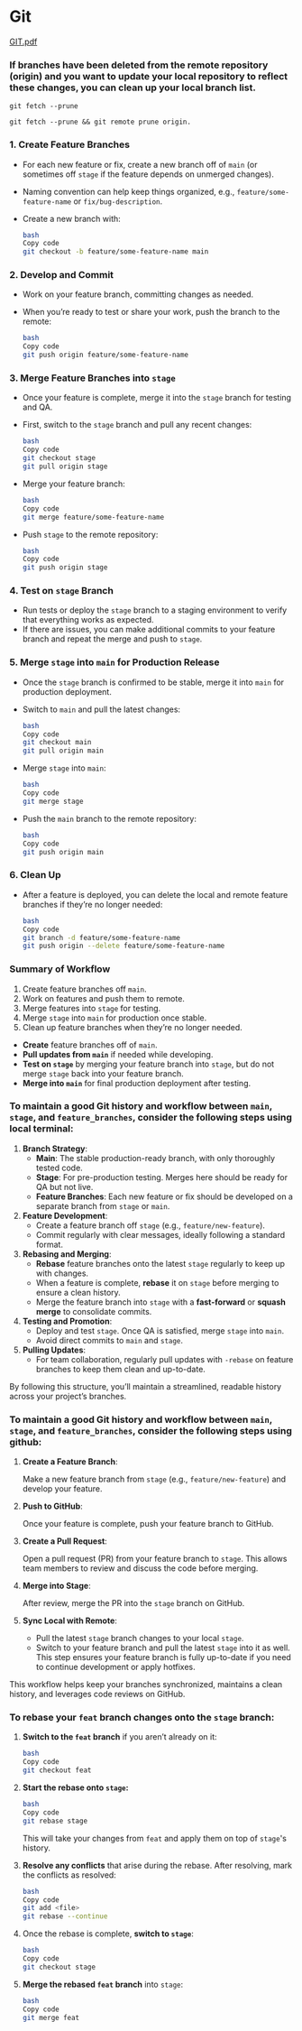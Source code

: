 # Git

[GIT.pdf](Git%2013acc538f7028081a33bc3cae0915d88/GIT.pdf)

### If branches have been deleted from the remote repository (origin) and you want to update your local repository to reflect these changes, you can clean up your local branch list.

`git fetch --prune`

`git fetch --prune && git remote prune origin.` 

### 1. **Create Feature Branches**

- For each new feature or fix, create a new branch off of `main` (or sometimes off `stage` if the feature depends on unmerged changes).
- Naming convention can help keep things organized, e.g., `feature/some-feature-name` or `fix/bug-description`.
- Create a new branch with:
    
    ```bash
    bash
    Copy code
    git checkout -b feature/some-feature-name main
    
    ```
    

### 2. **Develop and Commit**

- Work on your feature branch, committing changes as needed.
- When you’re ready to test or share your work, push the branch to the remote:
    
    ```bash
    bash
    Copy code
    git push origin feature/some-feature-name
    
    ```
    

### 3. **Merge Feature Branches into `stage`**

- Once your feature is complete, merge it into the `stage` branch for testing and QA.
- First, switch to the `stage` branch and pull any recent changes:
    
    ```bash
    bash
    Copy code
    git checkout stage
    git pull origin stage
    
    ```
    
- Merge your feature branch:
    
    ```bash
    bash
    Copy code
    git merge feature/some-feature-name
    
    ```
    
- Push `stage` to the remote repository:
    
    ```bash
    bash
    Copy code
    git push origin stage
    
    ```
    

### 4. **Test on `stage` Branch**

- Run tests or deploy the `stage` branch to a staging environment to verify that everything works as expected.
- If there are issues, you can make additional commits to your feature branch and repeat the merge and push to `stage`.

### 5. **Merge `stage` into `main` for Production Release**

- Once the `stage` branch is confirmed to be stable, merge it into `main` for production deployment.
- Switch to `main` and pull the latest changes:
    
    ```bash
    bash
    Copy code
    git checkout main
    git pull origin main
    
    ```
    
- Merge `stage` into `main`:
    
    ```bash
    bash
    Copy code
    git merge stage
    
    ```
    
- Push the `main` branch to the remote repository:
    
    ```bash
    bash
    Copy code
    git push origin main
    
    ```
    

### 6. **Clean Up**

- After a feature is deployed, you can delete the local and remote feature branches if they’re no longer needed:
    
    ```bash
    bash
    Copy code
    git branch -d feature/some-feature-name
    git push origin --delete feature/some-feature-name
    
    ```
    

### Summary of Workflow

1. Create feature branches off `main`.
2. Work on features and push them to remote.
3. Merge features into `stage` for testing.
4. Merge `stage` into `main` for production once stable.
5. Clean up feature branches when they’re no longer needed.
- **Create** feature branches off of `main`.
- **Pull updates from `main`** if needed while developing.
- **Test on `stage`** by merging your feature branch into `stage`, but do not merge `stage` back into your feature branch.
- **Merge into `main`** for final production deployment after testing.

### To maintain a good Git history and workflow between `main`, `stage`, and `feature_branches`, consider the following steps using local terminal:

1. **Branch Strategy**:
    - **Main**: The stable production-ready branch, with only thoroughly tested code.
    - **Stage**: For pre-production testing. Merges here should be ready for QA but not live.
    - **Feature Branches**: Each new feature or fix should be developed on a separate branch from `stage` or `main`.
2. **Feature Development**:
    - Create a feature branch off `stage` (e.g., `feature/new-feature`).
    - Commit regularly with clear messages, ideally following a standard format.
3. **Rebasing and Merging**:
    - **Rebase** feature branches onto the latest `stage` regularly to keep up with changes.
    - When a feature is complete, **rebase** it on `stage` before merging to ensure a clean history.
    - Merge the feature branch into `stage` with a **fast-forward** or **squash merge** to consolidate commits.
4. **Testing and Promotion**:
    - Deploy and test `stage`. Once QA is satisfied, merge `stage` into `main`.
    - Avoid direct commits to `main` and `stage`.
5. **Pulling Updates**:
    - For team collaboration, regularly pull updates with `-rebase` on feature branches to keep them clean and up-to-date.

By following this structure, you’ll maintain a streamlined, readable history across your project’s branches.

### To maintain a good Git history and workflow between `main`, `stage`, and `feature_branches`, consider the following steps using github:

1. **Create a Feature Branch**:
    
    Make a new feature branch from `stage` (e.g., `feature/new-feature`) and develop your feature.
    
2. **Push to GitHub**:
    
    Once your feature is complete, push your feature branch to GitHub.
    
3. **Create a Pull Request**:
    
    Open a pull request (PR) from your feature branch to `stage`. This allows team members to review and discuss the code before merging.
    
4. **Merge into Stage**:
    
    After review, merge the PR into the `stage` branch on GitHub.
    
5. **Sync Local with Remote**:
    - Pull the latest `stage` branch changes to your local `stage`.
    - Switch to your feature branch and pull the latest `stage` into it as well. This step ensures your feature branch is fully up-to-date if you need to continue development or apply hotfixes.

This workflow helps keep your branches synchronized, maintains a clean history, and leverages code reviews on GitHub.

### To rebase your `feat` branch changes onto the `stage` branch:

1. **Switch to the `feat` branch** if you aren’t already on it:
    
    ```bash
    bash
    Copy code
    git checkout feat
    
    ```
    
2. **Start the rebase onto `stage`:**
    
    ```bash
    bash
    Copy code
    git rebase stage
    
    ```
    
    This will take your changes from `feat` and apply them on top of `stage`'s history.
    
3. **Resolve any conflicts** that arise during the rebase. After resolving, mark the conflicts as resolved:
    
    ```bash
    bash
    Copy code
    git add <file>
    git rebase --continue
    
    ```
    
4. Once the rebase is complete, **switch to `stage`**:
    
    ```bash
    bash
    Copy code
    git checkout stage
    
    ```
    
5. **Merge the rebased `feat` branch** into `stage`:
    
    ```bash
    bash
    Copy code
    git merge feat
    
    ```